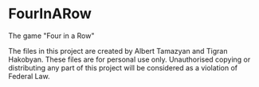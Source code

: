 # FourInARow
The game "Four in a Row"

The files in this project are created by Albert Tamazyan and Tigran Hakobyan. These files are for personal use only.
Unauthorised copying or distributing any part of this project will be considered as a violation of Federal Law.

